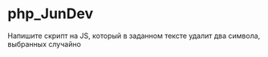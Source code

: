 # php_JunDev

Напишите скрипт на JS, который в заданном тексте удалит два символа, выбранных случайно
